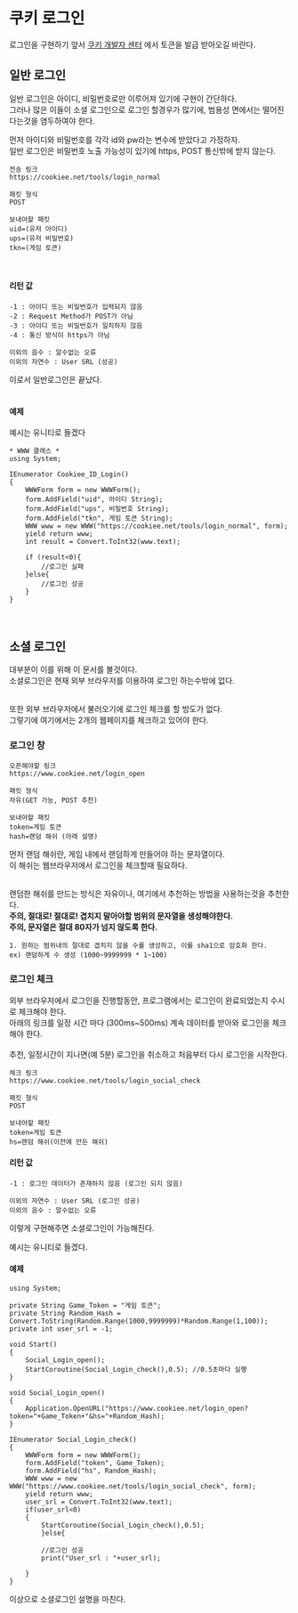 # 쿠키 로그인
로그인을 구현하기 앞서 [쿠키 개발자 센터](https://www.cookiee.net/gmdata, "쿠키 개발자 센터로 이동") 에서 토큰을 발급 받아오길 바란다.<br />

## 일반 로그인
일반 로그인은 아이디, 비밀번호로만 이루어져 있기에 구현이 간단하다.<br />
그러나 많은 이들이 소셜 로그인으로 로그인 할경우가 많기에, 범용성 면에서는 떨어진다는것을 염두하여야 한다. 

먼저 아이디와 비밀번호를  각각 id와 pw라는 변수에 받았다고 가정하자.<br />
일반 로그인은 비밀번호 노출 가능성이 있기에 https, POST 통신밖에 받지 않는다.

	전송 링크
    https://cookiee.net/tools/login_normal
    
    패킷 형식
    POST 
    
    보내야할 패킷
    uid=(유저 아이디)
    ups=(유저 비밀번호)
    tkn=(게임 토큰)
<br />

#### 리턴 값

	-1 : 아이디 또는 비밀번호가 입력되지 않음
	-2 : Request Method가 POST가 아님
	-3 : 아이디 또는 비밀번호가 일치하지 않음
	-4 : 통신 방식이 https가 아님
	
	이외의 음수 : 알수없는 오류
	이외의 자연수 : User SRL (성공)

이로서 일반로그인은 끝났다.<br /><br />

#### 예제
예시는 유니티로 들겠다

	* WWW 클래스 *
    using System;
    
    IEnumerator Cookiee_ID_Login()
    {
		WWWForm form = new WWWForm();
    	form.AddField("uid", 아이디 String);
    	form.AddField("ups", 비밀번호 String);
    	form.AddField("tkn", 게임 토큰 String);
    	WWW www = new WWW("https://cookiee.net/tools/login_normal", form);
    	yield return www;
    	int result = Convert.ToInt32(www.text);
    	
    	if (result<0){
    		//로그인 실패
    	}else{
    		//로그인 성공
    	}
    }
<br />

## 소셜 로그인
대부분이 이를 위해 이 문서를 볼것이다.<br>
소셜로그인은 현재 외부 브라우저를 이용하여 로그인 하는수밖에 없다.<br><br>

또한 외부 브라우저에서 불러오기에 로그인 체크를 할 방도가 없다.<br>
그렇기에 여기에서는 2개의 웹페이지를 체크하고 있어야 한다.
### 로그인 창
	오픈해야할 링크
    https://www.cookiee.net/login_open
    
    패킷 형식
    자유(GET 가능, POST 추천)
    
    보내야할 패킷
    token=게임 토큰
    hash=랜덤 해쉬 (아래 설명)
    
먼저 랜덤 해쉬란, 게임 내에서 랜덤하게 만들어야 하는 문자열이다.<br>
이 해쉬는 웹브라우저에서 로그인을 체크할때 필요하다.<br><br>

랜덤한 해쉬를 만드는 방식은 자유이나, 여기에서 추천하는 방법을 사용하는것을 추천한다.<br>
<b>주의, 절대로! 절대로! 겹치지 말아야할 범위의 문자열을 생성해야한다.<br>
주의, 문자열은 절대 80자가 넘지 않도록 한다.</b>

	1. 원하는 범위내의 절대로 겹치지 않을 수를 생성하고, 이를 sha1으로 암호화 한다.
	ex) 랜덤하게 수 생성 (1000~9999999 * 1~100)

### 로그인 체크
외부 브라우저에서 로그인을 진행할동안, 프로그램에서는 로그인이 완료되었는지 수시로 체크해야 한다.<br>
아래의 링크를 일정 시간 마다 (300ms~500ms) 계속 데이터를 받아와 로그인을 체크해야 한다.<br><br>
추천, 일정시간이 지나면(예 5분) 로그인을 취소하고 처음부터 다시 로그인을 시작한다.

	체크 링크
    https://www.cookiee.net/tools/login_social_check
    
    패킷 형식
    POST
    
    보내야할 패킷
    token=게임 토큰
    hs=랜덤 해쉬(이전에 만든 해쉬)
    
#### 리턴 값

	-1 : 로그인 데이터가 존재하지 않음 (로그인 되지 않음)
	
	이외의 자연수 : User SRL (로그인 성공)
	이외의 음수 : 알수없는 오류
이렇게 구현해주면 소셜로그인이 가능해진다.

예시는  유니티로 들겠다.
#### 예제
	using System;
    
    private String Game_Token = "게임 토큰";
    private String Random_Hash = Convert.ToString(Random.Range(1000,9999999)*Random.Range(1,100));
    private int user_srl = -1;
    
    void Start()
    {
    	Social_Login_open();
    	StartCoroutine(Social_Login_check(),0.5); //0.5초마다 실행
    }
    
    void Social_Login_open()
    {
    	Application.OpenURL("https://www.cookiee.net/login_open?token="+Game_Token+"&hs="+Random_Hash);
    }
    
    IEnumerator Social_Login_check()
    {
    	WWWForm form = new WWWForm();
        form.AddField("token", Game_Token);
        form.AddField("hs", Random_Hash);
        WWW www = new WWW("https://www.cookiee.net/tools/login_social_check", form);
        yield return www;
        user_srl = Convert.ToInt32(www.text);
        if(user_srl<0)
        {
        	StartCoroutine(Social_Login_check(),0.5);
            }else{
            
        	//로그인 성공
            print("User_srl : "+user_srl);
            
        }
    }
이상으로 소셜로그인 설명을 마친다.
